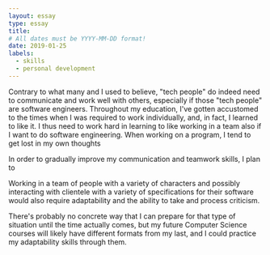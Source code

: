 ```yaml
---
layout: essay
type: essay
title: 
# All dates must be YYYY-MM-DD format!
date: 2019-01-25
labels:
  - skills
  - personal development
---
```


Contrary to what many and I used to believe, "tech people" do indeed need to communicate and work well with others, especially if those "tech people" are software engineers. Throughout my education, I've gotten accustomed to the times when I was required to work individually, and, in fact, I learned to like it. I thus need to work hard in learning to like working in a team also if I want to do software engineering. When working on a program, I tend to get lost in my own thoughts 


In order to gradually improve my communication and teamwork skills, I plan to 

Working in a team of people with a variety of characters and possibly interacting with clientele with a variety of specifications for their software would also require adaptability and the ability to take and process criticism. 

There's probably no concrete way that I can prepare for that type of situation until the time actually comes, but my future Computer Science courses will likely have different formats from my last, and I could practice my adaptability skills through them. 







